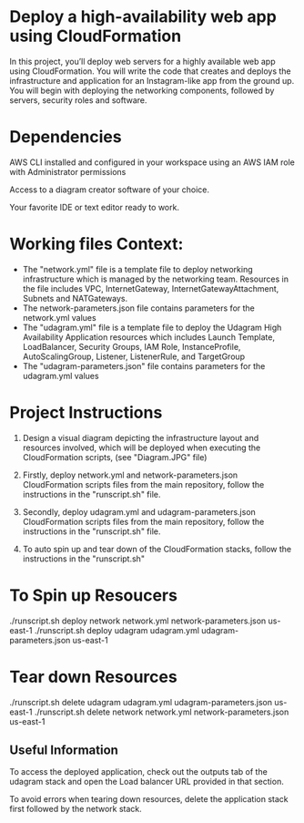 # Deploy a high-availability web app using CloudFormation
In this project, you’ll deploy web servers for a highly available web app using CloudFormation. You will write the code that creates and deploys the infrastructure and application for an Instagram-like app from the ground up. You will begin with deploying the networking components, followed by servers, security roles and software. 

# Dependencies
AWS CLI installed and configured in your workspace using an AWS IAM role with Administrator permissions 

Access to a diagram creator software of your choice.

Your favorite IDE or text editor ready to work.

# Working files Context:
- The "network.yml" file is a template file to deploy networking infrastructure which is managed by the networking team. Resources in the file includes VPC, InternetGateway, InternetGatewayAttachment, Subnets and NATGateways.
- The network-parameters.json file contains parameters for the network.yml values
- The "udagram.yml" file is a template file to deploy the Udagram High Availability Application resources which includes Launch Template, LoadBalancer, Security Groups, IAM Role, InstanceProfile, AutoScalingGroup, Listener, ListenerRule, and TargetGroup
- The "udagram-parameters.json" file contains parameters for the udagram.yml values
   
# Project Instructions

1. Design a visual diagram depicting the infrastructure layout and resources involved, which will be deployed when executing the CloudFormation scripts, (see "Diagram.JPG" file)

2. Firstly, deploy network.yml and network-parameters.json CloudFormation scripts files from the main repository, follow the instructions in the "runscript.sh" file.

3. Secondly, deploy udagram.yml and udagram-parameters.json CloudFormation scripts files from the main repository, follow the instructions in the "runscript.sh" file.

4. To auto spin up and tear down of the CloudFormation stacks, follow the instructions in the "runscript.sh" 


# To Spin up Resoucers
./runscript.sh deploy network network.yml network-parameters.json us-east-1
./runscript.sh deploy udagram udagram.yml udagram-parameters.json us-east-1

# Tear down Resources
./runscript.sh delete udagram udagram.yml udagram-parameters.json us-east-1
./runscript.sh delete network network.yml network-parameters.json us-east-1

## Useful Information
To access the deployed application, check out the outputs tab of the udagram stack and open the Load balancer URL provided in that section.

To avoid errors when tearing down resources, delete the application stack first followed by the network stack.








